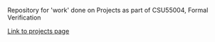 Repository for 'work' done on Projects as part of CSU55004, Formal Verification

[Link to projects page](https://www.scss.tcd.ie/Vasileios.Koutavas/teaching/csu44004-55004/s1-2019-20/assignments/)
